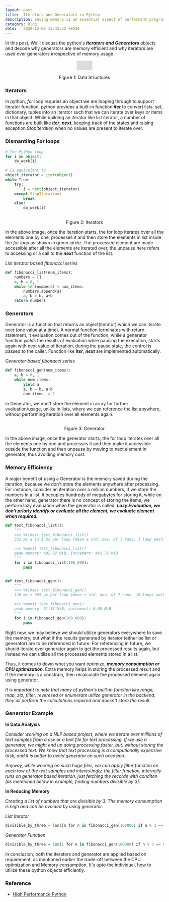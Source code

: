 ```yaml
---
layout: post
title:  Iterators and Generators in Python
description: Saving memory is an essential aspect of performant programming
category: Blog
date:   2020-12-05 13:43:52 +0530
---
```


In this post, We'll discuss the python's ***Iterators and Generators*** objects and decode why generators are memory efficient and why iterators are used over generators irrespective of memory usage.

<center>
<img src="{{site.url}}/assets/images/dicts_sets/front-ds.png" class="post-body" style="zoom: 5%; background-color:#DCDCDC;" width="1000" height="600"/><br>
<p>Figure 1: Data Structures</p>
</center>

### Iterators

In python, *for* loop requries an object we are looping through to support iterator function, python provides a built-in function *__iter__* to convert lists, set, dictionary, tuples into an iterator such that we can iterate over keys or items in that object. While building an iterator like list iterator, a number of functions are built like *__iter__*, *__next__*, keeping track of the states and raising exception *StopIteration* when no values are present to iterate over.

### Dismantling For loops

```python
# The Python loop
for i in object:
    do_work(i)

# Is equivalent to
object_iterator = iter(object)
while True:
    try:
        i = next(object_iterator)
    except StopIteration:
        break
    else:
        do_work(i)
```

<center>
<img src="{{site.url}}/assets/images/iterators/iterators.png" class="post-body" style="zoom: 5%; background-color:#DCDCDC;"/><br>
<p>Figure 2: Iterators</p>
</center>

In the above image, once the iteration starts, the for loop iterates over all the elements one by one, processes it and then store the elements in list inside the *for loop* as shown in green circle. The processed element are made accessible after all the elements are iterated over, the unpause here refers to accessing or a call to the *__next__* function of the list.

*List iterator based fibonacci series*

```python
def fibonacci_list(num_items):
    numbers = []
    a, b = 0, 1
    while len(numbers) < num_items:
        numbers.append(a)
        a, b = b, a+b
    return numbers
```
### Generators

Generator is a function that returns an object(iterator) which we can iterate over (one value at a time). A normal function terminates with return statement, it evaluation comes out of the function, while a generator function *yields* the results of evaluation while pausing the execution, starts again with next value of iteration, during the pause state, the control is passed to the caller. Function like *__iter__*, *__next__* are implemented automatically. 

*Generator based fibonacci series*

```python
def fibonacci_gen(num_items):
    a, b = 0, 1
    while num_items:
    	yield a  
        a, b = b, a+b
        num_items -= 1
```

In Generator, we don't store the element in array for further evaluation/usage, unlike in lists, where we can reference the list anywhere, without performing iteration over all elements again.

<center>
<img src="{{site.url}}/assets/images/iterators/generator.png" class="post-body" style="zoom: 5%; background-color:#DCDCDC;"/><br>
<p>Figure 3: Generator</p>
</center>

In the above image, once the generator starts, the for loop iterates over all the elements one by one and processes it and then make it accessible outside the function and then unpause by moving to next element in generator, thus avoiding memory cost.

### Memory Efficiency 

A major benefit of using a Generator is the memory saved during the iteration, because we don't store the elements anywhere after processing. For instance, consider an iteration over a million numbers, if we store the numbers in a list, it occupies hundreds of megabytes for storing it, while on the other hand, generator there is no concept of storing the items, we perform lazy evaluation when the generator is called. ***Lazy Evaluation, we don't priorly identify or evaluate all the element, we evaluate element when required.***

```python
def test_fibonacci_list():
    """
    >>> %timeit test_fibonacci_list()
    332 ms ± 13.1 ms per loop (mean ± std. dev. of 7 runs, 1 loop each)

    >>> %memit test_fibonacci_list()
    peak memory: 492.82 MiB, increment: 441.75 MiB
    """
    for i in fibonacci_list(100_000):
        pass


def test_fibonacci_gen():
    """
    >>> %timeit test_fibonacci_gen()
    126 ms ± 905 µs per loop (mean ± std. dev. of 7 runs, 10 loops each)

    >>> %memit test_fibonacci_gen()
    peak memory: 51.13 MiB, increment: 0.00 MiB
    """
    for i in fibonacci_gen(100_000):
        pass
```

Right now, we may believe we should utilize generators everywhere to save the memory, but what if the results generated by iterator (either be list or generator) are to be referenced in future. For referencing in future, we should iterate over generator again to get the processed results again, but instead we can utilize all the processed elements stored in a list. 

Thus, it comes to down what you want optimize, ***memory consumption or CPU optimization***. Extra memory helps in storing the processed result and if the memory is a constrain, then recalculate the processed element again using generator.

*It is important to note that many of python's built-in function like range, map, zip, filter, reveresed or enumerate utilize generator in the backend, they all perform the calculations required and doesn't store the result.*

### Generator Example

**In Data Analysis**

*Consider working on a NLP based project, where we iterate over millions of text samples from a csv or a text file for text processing. If we use a generator, we might end up doing processing faster, but, without storing the processed text. We know that text processing is a computionally expensive task, and it is better to avoid generator on such occasion.*

*Anyway, while working on such huge files, we can apply filter function on each row of the text samples and interestingly, the filter function, internally runs on generator based iteration, just fetching the records with conditon (as mentioned below in example, finding numbers divisible by 3).*

**In Reducing Memory**

*Creating a list of numbers that are divisible by 3. The memory consumption is high and can be avoided by using generator.*

*List Iterator*

```python
divisible_by_three = len([n for n in fibonacci_gen(100000) if n % 3 == 0])
```

*Generator Function*

```python
divisible_by_three = sum(1 for n in fibonacci_gen(100000) if n % 3 == 0)
```

In conclusion, both the iterators and generator are applied based on requirement, as mentioned earlier the trade-off between the CPU optimization and Memory consumption. It's upto the individual, how to utilize these python objects efficiently.

### Reference

* [High Performance Python](https://www.oreilly.com/library/view/high-performance-python/9781449361747/)

